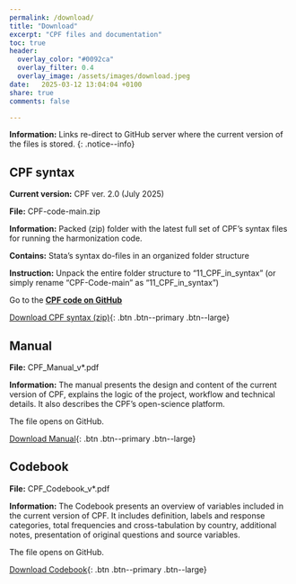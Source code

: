 ```yaml
---
permalink: /download/
title: "Download"
excerpt: "CPF files and documentation"
toc: true
header:
  overlay_color: "#0092ca"
  overlay_filter: 0.4
  overlay_image: /assets/images/download.jpeg
date:   2025-03-12 13:04:04 +0100
share: true 
comments: false

---
```

**Information:** Links re-direct to GitHub server where the current version of the files is stored.
{: .notice--info}

## CPF syntax
**Current version:** CPF ver. 2.0 (July 2025)

**File:** CPF-code-main.zip

**Information:** Packed (zip) folder with the latest full set of CPF’s syntax files for running the harmonization code. 

**Contains:** Stata’s syntax do-files in an organized folder structure

**Instruction:** Unpack the entire folder structure to “11_CPF_in_syntax” (or simply rename “CPF-Code-main” as “11_CPF_in_syntax”)

Go to the **[CPF code on GitHub](https://github.com/cpfdata/CPF-Code)**

[Download CPF syntax (zip)](https://github.com/cpfdata/CPF-Code/archive/refs/heads/CPF-ver-2.0(main).zip){: .btn .btn--primary .btn--large}


## Manual
**File:** CPF_Manual_v*.pdf

**Information:** The manual presents the design and content of the current version of CPF, explains the logic of the project, workflow and technical details. It also describes the CPF’s open-science platform.

The file opens on GitHub.

[Download Manual](https://github.com/cpfdata/CPF-Documentation/blob/main/CPF2.0_Manual_v1_250725.pdf){: .btn .btn--primary .btn--large}


## Codebook
**File:**  CPF_Codebook_v*.pdf

**Information:** The Codebook presents an overview of variables included in the current version of CPF. It includes definition, labels and response categories, total frequencies and cross-tabulation by country, additional notes, presentation of original questions and source variables. 

The file opens on GitHub.

[Download Codebook](https://github.com/cpfdata/CPF-Documentation/blob/main/CPF2.0_Codebook_v1_250724.pdf){: .btn .btn--primary .btn--large}



